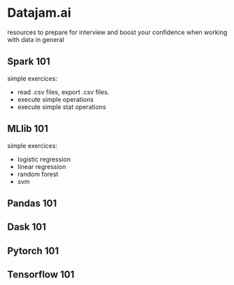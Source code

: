 # Datajam.ai
resources to prepare for interview and boost your confidence when working with data in general

## Spark 101
simple exercices: 
- read .csv files, export .csv files.
- execute simple operations
- execute simple stat operations

## MLlib 101
simple exercices:
- logistic regression
- linear regression
- random forest
- svm

## Pandas 101

## Dask 101

## Pytorch 101

## Tensorflow 101



